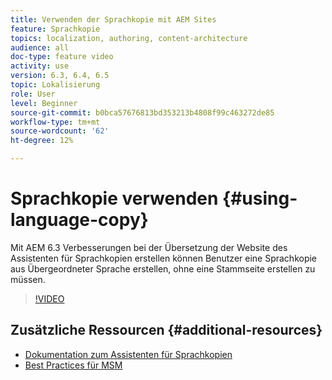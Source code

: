 ```yaml
---
title: Verwenden der Sprachkopie mit AEM Sites
feature: Sprachkopie
topics: localization, authoring, content-architecture
audience: all
doc-type: feature video
activity: use
version: 6.3, 6.4, 6.5
topic: Lokalisierung
role: User
level: Beginner
source-git-commit: b0bca57676813bd353213b4808f99c463272de85
workflow-type: tm+mt
source-wordcount: '62'
ht-degree: 12%

---
```



# Sprachkopie verwenden {#using-language-copy}

Mit AEM 6.3 Verbesserungen bei der Übersetzung der Website des Assistenten für Sprachkopien erstellen können Benutzer eine Sprachkopie aus Übergeordneter Sprache erstellen, ohne eine Stammseite erstellen zu müssen.

>[!VIDEO](https://video.tv.adobe.com/v/17116/?quality=9&learn=on)

## Zusätzliche Ressourcen {#additional-resources}

* [Dokumentation zum Assistenten für Sprachkopien](https://helpx.adobe.com/experience-manager/6-5/sites/administering/using/tc-wizard.html)
* [Best Practices für MSM](https://helpx.adobe.com/experience-manager/6-5/sites/administering/using/msm-best-practices.html)
